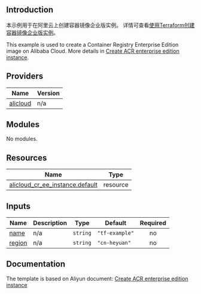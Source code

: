 ## Introduction

<!-- DOCS_DESCRIPTION_CN -->
本示例用于在阿里云上创建容器镜像企业版实例。
详情可查看[使用Terraform创建容器镜像企业版实例](https://help.aliyun.com/document_detail/2804815.html)。
<!-- DOCS_DESCRIPTION_CN -->

<!-- DOCS_DESCRIPTION_EN -->
This example is used to create a Container Registry Enterprise Edition image on Alibaba Cloud.
More details in [Create ACR enterprise edition instance](https://help.aliyun.com/document_detail/2804815.html).
<!-- DOCS_DESCRIPTION_EN -->

<!-- BEGIN_TF_DOCS -->
## Providers

| Name | Version |
|------|---------|
| <a name="provider_alicloud"></a> [alicloud](#provider\_alicloud) | n/a |

## Modules

No modules.

## Resources

| Name | Type |
|------|------|
| [alicloud_cr_ee_instance.default](https://registry.terraform.io/providers/aliyun/alicloud/latest/docs/resources/cr_ee_instance) | resource |

## Inputs

| Name | Description | Type | Default | Required |
|------|-------------|------|---------|:--------:|
| <a name="input_name"></a> [name](#input\_name) | n/a | `string` | `"tf-example"` | no |
| <a name="input_region"></a> [region](#input\_region) | n/a | `string` | `"cn-heyuan"` | no |
<!-- END_TF_DOCS -->

## Documentation
<!-- docs-link --> 

The template is based on Aliyun document: [Create ACR enterprise edition instance](https://help.aliyun.com/document_detail/2804815.html) 

<!-- docs-link --> 